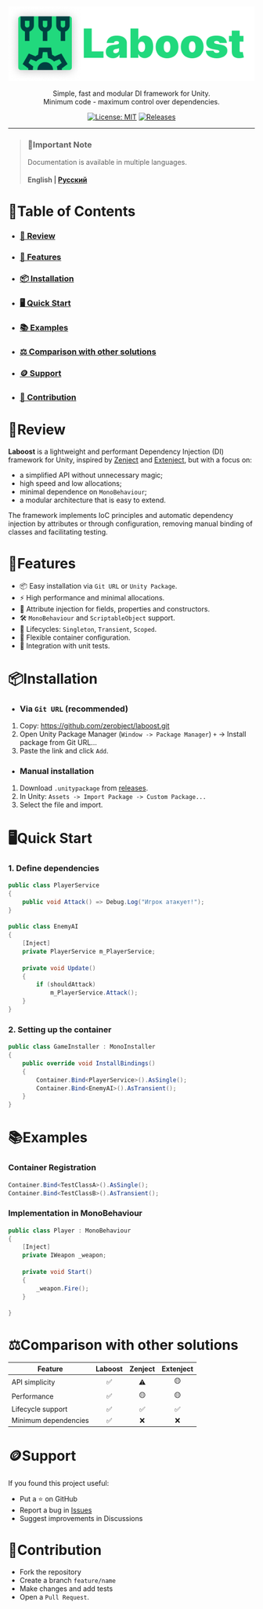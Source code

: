 ﻿<div style="text-align: center;">

![logo](Documentation~/Assets/Logo.png)

Simple, fast and modular DI framework for Unity.  
Minimum code - maximum control over dependencies.

[![License: MIT](https://img.shields.io/badge/License-MIT-indigo.svg)](https://opensource.org/licenses/MIT)
[![Releases](https://img.shields.io/github/release/zerobject/laboost.svg)](https://github.com/zerobject/laboost/releases)

</div>

---

> ### 📢Important Note
> Documentation is available in multiple languages.
> #### English | [Русский](Documentation~/README_ru.md)

# 📜Table of Contents

- ### [🔎 Review](#review)
- ### [🚀 Features](#features)
- ### [📦 Installation](#installation)
- ### [🖥️ Quick Start](#quick-start)
- ### [📚 Examples](#examples)
- ### [⚖️ Comparison with other solutions](#comparison-with-other-solutions)
- ### [🪙 Support](#support)
- ### [🤝 Contribution](#contribution)

# 🔎Review

**Laboost** is a lightweight and performant Dependency Injection (DI) framework for Unity,
inspired by [Zenject](https://github.com/modesttree/Zenject)
and [Extenject](https://github.com/Mathijs-Bakker/Extenject), but with a focus on:

- a simplified API without unnecessary magic;
- high speed and low allocations;
- minimal dependence on `MonoBehaviour`;
- a modular architecture that is easy to extend.

The framework implements IoC principles and automatic dependency injection by attributes or through configuration,
removing manual binding of classes and facilitating testing.

# 🚀Features

- 📦 Easy installation via `Git URL` or `Unity Package`.
- ⚡ High performance and minimal allocations.
- 🎯 Attribute injection for fields, properties and constructors.
- 🛠️ `MonoBehaviour` and `ScriptableObject` support.
- 🔁 Lifecycles: `Singleton`, `Transient`, `Scoped`.
- 🧩 Flexible container configuration.
- 🧪 Integration with unit tests.

# 📦Installation

- ### Via `Git URL` (recommended)

1. Copy: https://github.com/zerobject/laboost.git
2. Open Unity Package Manager (`Window -> Package Manager`) `+` → Install package from Git URL...
3. Paste the link and click `Add`.

- ### Manual installation

1. Download `.unitypackage` from [releases](https://github.com/zerobject/laboost/releases).
2. In Unity: `Assets -> Import Package -> Custom Package...`
3. Select the file and import.

# 🖥️Quick Start

### 1. Define dependencies

```C#
public class PlayerService
{
    public void Attack() => Debug.Log("Игрок атакует!");
}

public class EnemyAI
{
    [Inject] 
    private PlayerService m_PlayerService;

    private void Update()
    {
        if (shouldAttack)
            m_PlayerService.Attack();
    }
}
```

### 2. Setting up the container

```C#
public class GameInstaller : MonoInstaller
{
    public override void InstallBindings()
    {
        Container.Bind<PlayerService>().AsSingle();
        Container.Bind<EnemyAI>().AsTransient();
    }
}
```

# 📚Examples

### Container Registration

```C#
Container.Bind<TestClassA>().AsSingle();
Container.Bind<TestClassB>().AsTransient();
```

### Implementation in MonoBehaviour

```C#
public class Player : MonoBehaviour
{
    [Inject]
    private IWeapon _weapon;

    private void Start()
    {
        _weapon.Fire();
    }

}
```

# ⚖️Comparison with other solutions

| Feature              | Laboost  |  Zenject  | Extenject |
|----------------------|:--------:|:---------:|:---------:|
| API simplicity       |    ✅     |    ⚠️     |    🟡     |
| Performance          |    ✅     |    🟡     |    🟡     |
| Lifecycle support    |    ✅     |     ✅     |     ✅     |
| Minimum dependencies |    ✅     |     ❌     |     ❌     |

# 🪙Support

If you found this project useful:

- Put a ⭐ on GitHub
- Report a bug in [Issues](https://github.com/zerobject/laboost/issues)
- Suggest improvements in Discussions

# 🤝Contribution

- Fork the repository
- Create a branch `feature/name`
- Make changes and add tests
- Open a `Pull Request`.